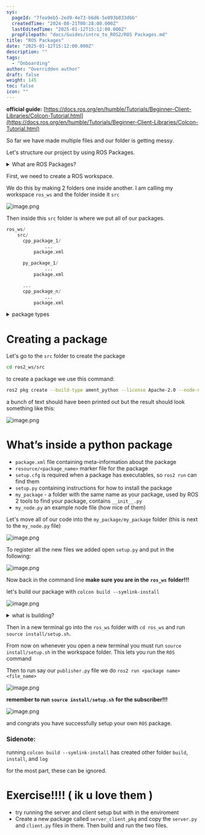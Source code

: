 ```yaml
---
sys:
  pageId: "7fea9eb5-2ed9-4e73-b6d6-5e093b833dbb"
  createdTime: "2024-08-21T00:28:00.000Z"
  lastEditedTime: "2025-01-12T15:12:00.000Z"
  propFilepath: "docs/Guides/intro_to_ROS2/ROS Packages.md"
title: "ROS Packages"
date: "2025-01-12T15:12:00.000Z"
description: ""
tags:
  - "Onboarding"
author: "Overridden author"
draft: false
weight: 145
toc: false
icon: ""
---
```


**official guide:** [https://docs.ros.org/en/humble/Tutorials/Beginner-Client-Libraries/Colcon-Tutorial.html](https://docs.ros.org/en/humble/Tutorials/Beginner-Client-Libraries/Colcon-Tutorial.html)

So far we have made multiple files and our folder is getting messy.

Let's structure our project by using ROS Packages.

<details>

<summary>What are ROS Packages?</summary>

ROS Packages are, as the name implies, packages of code that are highly sharable between ROS developers.

They consist of a folder, `package.xml` file, and source code

```python
      cpp_package_1/
		      ... imagine much code files here ..
          package.xml
```

</details>

First, we need to create a ROS workspace.

We do this by making 2 folders one inside another. I am calling my workspace `ros_ws` and the folder inside it `src`

![image.png](https://prod-files-secure.s3.us-west-2.amazonaws.com/d518164a-d88e-44d1-a4ee-3adb3bd8bce0/70706947-fd18-4537-a67b-e12946812d31/image.png?X-Amz-Algorithm=AWS4-HMAC-SHA256&X-Amz-Content-Sha256=UNSIGNED-PAYLOAD&X-Amz-Credential=ASIAZI2LB4665T32TXBY%2F20250704%2Fus-west-2%2Fs3%2Faws4_request&X-Amz-Date=20250704T081248Z&X-Amz-Expires=3600&X-Amz-Security-Token=IQoJb3JpZ2luX2VjECAaCXVzLXdlc3QtMiJHMEUCIQDt0EfrUFnrAX00WA5cfEJfguK5wSgkpkGtqNhphZP6xwIgEKs9fsBBV0QwT8Eg5Jxy%2BDId6oPWttcpj8PSFVcF92Uq%2FwMIKRAAGgw2Mzc0MjMxODM4MDUiDBc%2FvSUPa06RO1a5bircAzJwCsfbh%2FZ0Up8N4A%2FHVJJBd2r3VQ6a8wSCGmGWw3lGzC3zDIIrCaycxD7NwWpXdNedykVdSSsAe3YWlzPBUKLwck8fP8lYZaA8h%2Fn1bJ06Cmk8wz7CqrxTuq6wwLdukzWbkVGQbOJousAlkTSLuTu1J5wDM1rgUcFOCoOzSZF7meEwcCI%2Bg4UYhB4U%2Fqs9OCXfek%2FA4DJqHJ2y8SpTQHP4buqO6eyQQvamxcNEOPgplJymsCChdNEh3MhA5BS3dXExDoUJ1dpFiSzVuDAPUg%2BV6oAYDe9ySeaKNV9XmkR5eCgg%2FD%2BtYTDfDPF6iLhbK%2FOMXyU%2FLO07J7bucqETH4tl%2FQ2BWKR7P6P7f7SR5brC3T60m9yCRY3lvISjk8ME76mgPEsObsBjpiruK%2FxGpSbT7xzXCUTJfshfoSHdybcoV7IsnUkJ%2F%2FZ5D1ry6g0PLUDErbvnzCxNFMYhstSRswcTk0yoZO8tUXYnY8iOJZfEUwklsRiORGKUB4k9uJIL27u%2BG%2Bf%2BIeqkIXVuC9a87u2KdwPtofQqGomVdXETXiEMrFNAcBCeuHJ7MK2Wu5OygU3slRMNbs5NYQBsF5KuxA2ZAHYbdfL0CXDvkpCLNmDLNsXBGvK%2BCUvPBI1oMM%2BMnsMGOqUBXE1it%2FrO9WqNfS84vOZD1Op%2ForgT7%2FSHMhh5gBLB2LA%2BneO4uaQ%2F8iMAG1glWeH7IN%2BldCF0zdf8gUZyF9nYqQIABzCrUFiHHLYWnk4oh%2FPgptU25bOhhochDe0CLhU8lNWKRSACx6H5g%2ByN0tacBPBvHtZAjuJQh4jQXQXXpfzNSrOlh1yCzYJKt8bZ26izuQyjtyYDnXhKS7J4EAYQXsTBuvvS&X-Amz-Signature=c24d2cd9949e11aa69fa04a67bdb7b028c873b7e14365c5162ac3bca710be8b2&X-Amz-SignedHeaders=host&x-amz-checksum-mode=ENABLED&x-id=GetObject)

Then inside this `src` folder is where we put all of our packages.

```python
ros_ws/
    src/
      cpp_package_1/
		      ...
          package.xml

      py_package_1/
		      ...
          package.xml

      ...
      cpp_package_n/
		      ...
          package.xml

```

<details>

<summary>package types</summary>

packages can be either `C++` or python.

the intern file structure is different for each but for this guide we will stick to creating python packages

</details>

# Creating a package

Let's go to the `src` folder to create the package

```bash
cd ros2_ws/src
```

to create a package we use this command:

```bash
ros2 pkg create --build-type ament_python --license Apache-2.0 --node-name my_node my_package
```

a bunch of text should have been printed out but the result should look something like this:

![image.png](https://prod-files-secure.s3.us-west-2.amazonaws.com/d518164a-d88e-44d1-a4ee-3adb3bd8bce0/e6cf1e3f-8512-4a3e-b131-079f800bf3e8/image.png?X-Amz-Algorithm=AWS4-HMAC-SHA256&X-Amz-Content-Sha256=UNSIGNED-PAYLOAD&X-Amz-Credential=ASIAZI2LB4665T32TXBY%2F20250704%2Fus-west-2%2Fs3%2Faws4_request&X-Amz-Date=20250704T081248Z&X-Amz-Expires=3600&X-Amz-Security-Token=IQoJb3JpZ2luX2VjECAaCXVzLXdlc3QtMiJHMEUCIQDt0EfrUFnrAX00WA5cfEJfguK5wSgkpkGtqNhphZP6xwIgEKs9fsBBV0QwT8Eg5Jxy%2BDId6oPWttcpj8PSFVcF92Uq%2FwMIKRAAGgw2Mzc0MjMxODM4MDUiDBc%2FvSUPa06RO1a5bircAzJwCsfbh%2FZ0Up8N4A%2FHVJJBd2r3VQ6a8wSCGmGWw3lGzC3zDIIrCaycxD7NwWpXdNedykVdSSsAe3YWlzPBUKLwck8fP8lYZaA8h%2Fn1bJ06Cmk8wz7CqrxTuq6wwLdukzWbkVGQbOJousAlkTSLuTu1J5wDM1rgUcFOCoOzSZF7meEwcCI%2Bg4UYhB4U%2Fqs9OCXfek%2FA4DJqHJ2y8SpTQHP4buqO6eyQQvamxcNEOPgplJymsCChdNEh3MhA5BS3dXExDoUJ1dpFiSzVuDAPUg%2BV6oAYDe9ySeaKNV9XmkR5eCgg%2FD%2BtYTDfDPF6iLhbK%2FOMXyU%2FLO07J7bucqETH4tl%2FQ2BWKR7P6P7f7SR5brC3T60m9yCRY3lvISjk8ME76mgPEsObsBjpiruK%2FxGpSbT7xzXCUTJfshfoSHdybcoV7IsnUkJ%2F%2FZ5D1ry6g0PLUDErbvnzCxNFMYhstSRswcTk0yoZO8tUXYnY8iOJZfEUwklsRiORGKUB4k9uJIL27u%2BG%2Bf%2BIeqkIXVuC9a87u2KdwPtofQqGomVdXETXiEMrFNAcBCeuHJ7MK2Wu5OygU3slRMNbs5NYQBsF5KuxA2ZAHYbdfL0CXDvkpCLNmDLNsXBGvK%2BCUvPBI1oMM%2BMnsMGOqUBXE1it%2FrO9WqNfS84vOZD1Op%2ForgT7%2FSHMhh5gBLB2LA%2BneO4uaQ%2F8iMAG1glWeH7IN%2BldCF0zdf8gUZyF9nYqQIABzCrUFiHHLYWnk4oh%2FPgptU25bOhhochDe0CLhU8lNWKRSACx6H5g%2ByN0tacBPBvHtZAjuJQh4jQXQXXpfzNSrOlh1yCzYJKt8bZ26izuQyjtyYDnXhKS7J4EAYQXsTBuvvS&X-Amz-Signature=f3509e2d732183d0a9510b81e21bd5f3246eb7b9b9c4b08139520f66b3d3dee6&X-Amz-SignedHeaders=host&x-amz-checksum-mode=ENABLED&x-id=GetObject)

# What’s inside a python package

- `package.xml` file containing meta-information about the package
- `resource/<package_name>` marker file for the package
- `setup.cfg` is required when a package has executables, so `ros2 run` can find them
- `setup.py` containing instructions for how to install the package
- `my_package` - a folder with the same name as your package, used by ROS 2 tools to find your package, contains `__init__.py`
- `my_node.py` an example node file (how nice of them)

Let's move all of our code into the `my_package/my_package` folder (this is next to the `my_node.py` file)

![image.png](https://prod-files-secure.s3.us-west-2.amazonaws.com/d518164a-d88e-44d1-a4ee-3adb3bd8bce0/9ce58f11-0da9-4d3e-b86d-506a9685d378/image.png?X-Amz-Algorithm=AWS4-HMAC-SHA256&X-Amz-Content-Sha256=UNSIGNED-PAYLOAD&X-Amz-Credential=ASIAZI2LB4665T32TXBY%2F20250704%2Fus-west-2%2Fs3%2Faws4_request&X-Amz-Date=20250704T081248Z&X-Amz-Expires=3600&X-Amz-Security-Token=IQoJb3JpZ2luX2VjECAaCXVzLXdlc3QtMiJHMEUCIQDt0EfrUFnrAX00WA5cfEJfguK5wSgkpkGtqNhphZP6xwIgEKs9fsBBV0QwT8Eg5Jxy%2BDId6oPWttcpj8PSFVcF92Uq%2FwMIKRAAGgw2Mzc0MjMxODM4MDUiDBc%2FvSUPa06RO1a5bircAzJwCsfbh%2FZ0Up8N4A%2FHVJJBd2r3VQ6a8wSCGmGWw3lGzC3zDIIrCaycxD7NwWpXdNedykVdSSsAe3YWlzPBUKLwck8fP8lYZaA8h%2Fn1bJ06Cmk8wz7CqrxTuq6wwLdukzWbkVGQbOJousAlkTSLuTu1J5wDM1rgUcFOCoOzSZF7meEwcCI%2Bg4UYhB4U%2Fqs9OCXfek%2FA4DJqHJ2y8SpTQHP4buqO6eyQQvamxcNEOPgplJymsCChdNEh3MhA5BS3dXExDoUJ1dpFiSzVuDAPUg%2BV6oAYDe9ySeaKNV9XmkR5eCgg%2FD%2BtYTDfDPF6iLhbK%2FOMXyU%2FLO07J7bucqETH4tl%2FQ2BWKR7P6P7f7SR5brC3T60m9yCRY3lvISjk8ME76mgPEsObsBjpiruK%2FxGpSbT7xzXCUTJfshfoSHdybcoV7IsnUkJ%2F%2FZ5D1ry6g0PLUDErbvnzCxNFMYhstSRswcTk0yoZO8tUXYnY8iOJZfEUwklsRiORGKUB4k9uJIL27u%2BG%2Bf%2BIeqkIXVuC9a87u2KdwPtofQqGomVdXETXiEMrFNAcBCeuHJ7MK2Wu5OygU3slRMNbs5NYQBsF5KuxA2ZAHYbdfL0CXDvkpCLNmDLNsXBGvK%2BCUvPBI1oMM%2BMnsMGOqUBXE1it%2FrO9WqNfS84vOZD1Op%2ForgT7%2FSHMhh5gBLB2LA%2BneO4uaQ%2F8iMAG1glWeH7IN%2BldCF0zdf8gUZyF9nYqQIABzCrUFiHHLYWnk4oh%2FPgptU25bOhhochDe0CLhU8lNWKRSACx6H5g%2ByN0tacBPBvHtZAjuJQh4jQXQXXpfzNSrOlh1yCzYJKt8bZ26izuQyjtyYDnXhKS7J4EAYQXsTBuvvS&X-Amz-Signature=d34589d9ae0b39c45c0f7a88ede33b6c045666d0810a01be4d29f1af3031394c&X-Amz-SignedHeaders=host&x-amz-checksum-mode=ENABLED&x-id=GetObject)

To register all the new files we added open `setup.py` and put in the following:

![image.png](https://prod-files-secure.s3.us-west-2.amazonaws.com/d518164a-d88e-44d1-a4ee-3adb3bd8bce0/1cd7c262-4cae-4496-9d75-c178537d24a2/image.png?X-Amz-Algorithm=AWS4-HMAC-SHA256&X-Amz-Content-Sha256=UNSIGNED-PAYLOAD&X-Amz-Credential=ASIAZI2LB4665T32TXBY%2F20250704%2Fus-west-2%2Fs3%2Faws4_request&X-Amz-Date=20250704T081248Z&X-Amz-Expires=3600&X-Amz-Security-Token=IQoJb3JpZ2luX2VjECAaCXVzLXdlc3QtMiJHMEUCIQDt0EfrUFnrAX00WA5cfEJfguK5wSgkpkGtqNhphZP6xwIgEKs9fsBBV0QwT8Eg5Jxy%2BDId6oPWttcpj8PSFVcF92Uq%2FwMIKRAAGgw2Mzc0MjMxODM4MDUiDBc%2FvSUPa06RO1a5bircAzJwCsfbh%2FZ0Up8N4A%2FHVJJBd2r3VQ6a8wSCGmGWw3lGzC3zDIIrCaycxD7NwWpXdNedykVdSSsAe3YWlzPBUKLwck8fP8lYZaA8h%2Fn1bJ06Cmk8wz7CqrxTuq6wwLdukzWbkVGQbOJousAlkTSLuTu1J5wDM1rgUcFOCoOzSZF7meEwcCI%2Bg4UYhB4U%2Fqs9OCXfek%2FA4DJqHJ2y8SpTQHP4buqO6eyQQvamxcNEOPgplJymsCChdNEh3MhA5BS3dXExDoUJ1dpFiSzVuDAPUg%2BV6oAYDe9ySeaKNV9XmkR5eCgg%2FD%2BtYTDfDPF6iLhbK%2FOMXyU%2FLO07J7bucqETH4tl%2FQ2BWKR7P6P7f7SR5brC3T60m9yCRY3lvISjk8ME76mgPEsObsBjpiruK%2FxGpSbT7xzXCUTJfshfoSHdybcoV7IsnUkJ%2F%2FZ5D1ry6g0PLUDErbvnzCxNFMYhstSRswcTk0yoZO8tUXYnY8iOJZfEUwklsRiORGKUB4k9uJIL27u%2BG%2Bf%2BIeqkIXVuC9a87u2KdwPtofQqGomVdXETXiEMrFNAcBCeuHJ7MK2Wu5OygU3slRMNbs5NYQBsF5KuxA2ZAHYbdfL0CXDvkpCLNmDLNsXBGvK%2BCUvPBI1oMM%2BMnsMGOqUBXE1it%2FrO9WqNfS84vOZD1Op%2ForgT7%2FSHMhh5gBLB2LA%2BneO4uaQ%2F8iMAG1glWeH7IN%2BldCF0zdf8gUZyF9nYqQIABzCrUFiHHLYWnk4oh%2FPgptU25bOhhochDe0CLhU8lNWKRSACx6H5g%2ByN0tacBPBvHtZAjuJQh4jQXQXXpfzNSrOlh1yCzYJKt8bZ26izuQyjtyYDnXhKS7J4EAYQXsTBuvvS&X-Amz-Signature=454fb16049ba0ae71fa041e068231145ab15a602d57e1fb971a3069d92e1aef1&X-Amz-SignedHeaders=host&x-amz-checksum-mode=ENABLED&x-id=GetObject)

Now back in the command line **make sure you are in the** **`ros_ws`** **folder!!!**

let's build our package with `colcon build --symlink-install`

![image.png](https://prod-files-secure.s3.us-west-2.amazonaws.com/d518164a-d88e-44d1-a4ee-3adb3bd8bce0/2f2a0d27-b173-48fd-b189-5f5c0ce65619/image.png?X-Amz-Algorithm=AWS4-HMAC-SHA256&X-Amz-Content-Sha256=UNSIGNED-PAYLOAD&X-Amz-Credential=ASIAZI2LB4665T32TXBY%2F20250704%2Fus-west-2%2Fs3%2Faws4_request&X-Amz-Date=20250704T081248Z&X-Amz-Expires=3600&X-Amz-Security-Token=IQoJb3JpZ2luX2VjECAaCXVzLXdlc3QtMiJHMEUCIQDt0EfrUFnrAX00WA5cfEJfguK5wSgkpkGtqNhphZP6xwIgEKs9fsBBV0QwT8Eg5Jxy%2BDId6oPWttcpj8PSFVcF92Uq%2FwMIKRAAGgw2Mzc0MjMxODM4MDUiDBc%2FvSUPa06RO1a5bircAzJwCsfbh%2FZ0Up8N4A%2FHVJJBd2r3VQ6a8wSCGmGWw3lGzC3zDIIrCaycxD7NwWpXdNedykVdSSsAe3YWlzPBUKLwck8fP8lYZaA8h%2Fn1bJ06Cmk8wz7CqrxTuq6wwLdukzWbkVGQbOJousAlkTSLuTu1J5wDM1rgUcFOCoOzSZF7meEwcCI%2Bg4UYhB4U%2Fqs9OCXfek%2FA4DJqHJ2y8SpTQHP4buqO6eyQQvamxcNEOPgplJymsCChdNEh3MhA5BS3dXExDoUJ1dpFiSzVuDAPUg%2BV6oAYDe9ySeaKNV9XmkR5eCgg%2FD%2BtYTDfDPF6iLhbK%2FOMXyU%2FLO07J7bucqETH4tl%2FQ2BWKR7P6P7f7SR5brC3T60m9yCRY3lvISjk8ME76mgPEsObsBjpiruK%2FxGpSbT7xzXCUTJfshfoSHdybcoV7IsnUkJ%2F%2FZ5D1ry6g0PLUDErbvnzCxNFMYhstSRswcTk0yoZO8tUXYnY8iOJZfEUwklsRiORGKUB4k9uJIL27u%2BG%2Bf%2BIeqkIXVuC9a87u2KdwPtofQqGomVdXETXiEMrFNAcBCeuHJ7MK2Wu5OygU3slRMNbs5NYQBsF5KuxA2ZAHYbdfL0CXDvkpCLNmDLNsXBGvK%2BCUvPBI1oMM%2BMnsMGOqUBXE1it%2FrO9WqNfS84vOZD1Op%2ForgT7%2FSHMhh5gBLB2LA%2BneO4uaQ%2F8iMAG1glWeH7IN%2BldCF0zdf8gUZyF9nYqQIABzCrUFiHHLYWnk4oh%2FPgptU25bOhhochDe0CLhU8lNWKRSACx6H5g%2ByN0tacBPBvHtZAjuJQh4jQXQXXpfzNSrOlh1yCzYJKt8bZ26izuQyjtyYDnXhKS7J4EAYQXsTBuvvS&X-Amz-Signature=a172bb0cbc895a38dec0e6f93411c50d073dd88a96f2b3382da9e56d21b48437&X-Amz-SignedHeaders=host&x-amz-checksum-mode=ENABLED&x-id=GetObject)

<details>

<summary>what is building?</summary>

if you are a CS major at Rose-Hulman you will learn the answer to this in CSSE132

but TLDR; is it combines all the code files into one program that can be run easily 

</details>

Then in a new terminal go into the `ros_ws` folder with `cd ros_ws` and run `source install/setup.sh`. 

From now on whenever you open a new terminal you must run `source install/setup.sh` in the workspace folder. This lets you run the `ROS` command

Then to run say our `publisher.py` file we do `ros2 run <package name> <file_name>`

![image.png](https://prod-files-secure.s3.us-west-2.amazonaws.com/d518164a-d88e-44d1-a4ee-3adb3bd8bce0/4f4b1219-3a44-4632-aa0a-ce3471699f59/image.png?X-Amz-Algorithm=AWS4-HMAC-SHA256&X-Amz-Content-Sha256=UNSIGNED-PAYLOAD&X-Amz-Credential=ASIAZI2LB4665T32TXBY%2F20250704%2Fus-west-2%2Fs3%2Faws4_request&X-Amz-Date=20250704T081248Z&X-Amz-Expires=3600&X-Amz-Security-Token=IQoJb3JpZ2luX2VjECAaCXVzLXdlc3QtMiJHMEUCIQDt0EfrUFnrAX00WA5cfEJfguK5wSgkpkGtqNhphZP6xwIgEKs9fsBBV0QwT8Eg5Jxy%2BDId6oPWttcpj8PSFVcF92Uq%2FwMIKRAAGgw2Mzc0MjMxODM4MDUiDBc%2FvSUPa06RO1a5bircAzJwCsfbh%2FZ0Up8N4A%2FHVJJBd2r3VQ6a8wSCGmGWw3lGzC3zDIIrCaycxD7NwWpXdNedykVdSSsAe3YWlzPBUKLwck8fP8lYZaA8h%2Fn1bJ06Cmk8wz7CqrxTuq6wwLdukzWbkVGQbOJousAlkTSLuTu1J5wDM1rgUcFOCoOzSZF7meEwcCI%2Bg4UYhB4U%2Fqs9OCXfek%2FA4DJqHJ2y8SpTQHP4buqO6eyQQvamxcNEOPgplJymsCChdNEh3MhA5BS3dXExDoUJ1dpFiSzVuDAPUg%2BV6oAYDe9ySeaKNV9XmkR5eCgg%2FD%2BtYTDfDPF6iLhbK%2FOMXyU%2FLO07J7bucqETH4tl%2FQ2BWKR7P6P7f7SR5brC3T60m9yCRY3lvISjk8ME76mgPEsObsBjpiruK%2FxGpSbT7xzXCUTJfshfoSHdybcoV7IsnUkJ%2F%2FZ5D1ry6g0PLUDErbvnzCxNFMYhstSRswcTk0yoZO8tUXYnY8iOJZfEUwklsRiORGKUB4k9uJIL27u%2BG%2Bf%2BIeqkIXVuC9a87u2KdwPtofQqGomVdXETXiEMrFNAcBCeuHJ7MK2Wu5OygU3slRMNbs5NYQBsF5KuxA2ZAHYbdfL0CXDvkpCLNmDLNsXBGvK%2BCUvPBI1oMM%2BMnsMGOqUBXE1it%2FrO9WqNfS84vOZD1Op%2ForgT7%2FSHMhh5gBLB2LA%2BneO4uaQ%2F8iMAG1glWeH7IN%2BldCF0zdf8gUZyF9nYqQIABzCrUFiHHLYWnk4oh%2FPgptU25bOhhochDe0CLhU8lNWKRSACx6H5g%2ByN0tacBPBvHtZAjuJQh4jQXQXXpfzNSrOlh1yCzYJKt8bZ26izuQyjtyYDnXhKS7J4EAYQXsTBuvvS&X-Amz-Signature=af6874f34c0dd4fa15b8d35f029b996fa7026ad27f02222c1562e68a71ae1f0b&X-Amz-SignedHeaders=host&x-amz-checksum-mode=ENABLED&x-id=GetObject)

**remember to run** **`source install/setup.sh`** **for the subscriber!!!**

![image.png](https://prod-files-secure.s3.us-west-2.amazonaws.com/d518164a-d88e-44d1-a4ee-3adb3bd8bce0/02121119-dad4-49ec-8356-c956108b4243/image.png?X-Amz-Algorithm=AWS4-HMAC-SHA256&X-Amz-Content-Sha256=UNSIGNED-PAYLOAD&X-Amz-Credential=ASIAZI2LB4665T32TXBY%2F20250704%2Fus-west-2%2Fs3%2Faws4_request&X-Amz-Date=20250704T081248Z&X-Amz-Expires=3600&X-Amz-Security-Token=IQoJb3JpZ2luX2VjECAaCXVzLXdlc3QtMiJHMEUCIQDt0EfrUFnrAX00WA5cfEJfguK5wSgkpkGtqNhphZP6xwIgEKs9fsBBV0QwT8Eg5Jxy%2BDId6oPWttcpj8PSFVcF92Uq%2FwMIKRAAGgw2Mzc0MjMxODM4MDUiDBc%2FvSUPa06RO1a5bircAzJwCsfbh%2FZ0Up8N4A%2FHVJJBd2r3VQ6a8wSCGmGWw3lGzC3zDIIrCaycxD7NwWpXdNedykVdSSsAe3YWlzPBUKLwck8fP8lYZaA8h%2Fn1bJ06Cmk8wz7CqrxTuq6wwLdukzWbkVGQbOJousAlkTSLuTu1J5wDM1rgUcFOCoOzSZF7meEwcCI%2Bg4UYhB4U%2Fqs9OCXfek%2FA4DJqHJ2y8SpTQHP4buqO6eyQQvamxcNEOPgplJymsCChdNEh3MhA5BS3dXExDoUJ1dpFiSzVuDAPUg%2BV6oAYDe9ySeaKNV9XmkR5eCgg%2FD%2BtYTDfDPF6iLhbK%2FOMXyU%2FLO07J7bucqETH4tl%2FQ2BWKR7P6P7f7SR5brC3T60m9yCRY3lvISjk8ME76mgPEsObsBjpiruK%2FxGpSbT7xzXCUTJfshfoSHdybcoV7IsnUkJ%2F%2FZ5D1ry6g0PLUDErbvnzCxNFMYhstSRswcTk0yoZO8tUXYnY8iOJZfEUwklsRiORGKUB4k9uJIL27u%2BG%2Bf%2BIeqkIXVuC9a87u2KdwPtofQqGomVdXETXiEMrFNAcBCeuHJ7MK2Wu5OygU3slRMNbs5NYQBsF5KuxA2ZAHYbdfL0CXDvkpCLNmDLNsXBGvK%2BCUvPBI1oMM%2BMnsMGOqUBXE1it%2FrO9WqNfS84vOZD1Op%2ForgT7%2FSHMhh5gBLB2LA%2BneO4uaQ%2F8iMAG1glWeH7IN%2BldCF0zdf8gUZyF9nYqQIABzCrUFiHHLYWnk4oh%2FPgptU25bOhhochDe0CLhU8lNWKRSACx6H5g%2ByN0tacBPBvHtZAjuJQh4jQXQXXpfzNSrOlh1yCzYJKt8bZ26izuQyjtyYDnXhKS7J4EAYQXsTBuvvS&X-Amz-Signature=92262312b211b44317e80ed2769638ae8c5e9698b156fc97f45768bcd1a4da2a&X-Amz-SignedHeaders=host&x-amz-checksum-mode=ENABLED&x-id=GetObject)

and congrats you have successfully setup your own `ROS` package.

### Sidenote:

running `colcon build --symlink-install` has created other folder `build`, `install`, and `log`

for the most part, these can be ignored.

# Exercise!!!! ( ik u love them )

- try running the server and client setup but with in the enviroment
- Create a new package called `server_client_pkg` and copy the `server.py` and `client.py` files in there. Then build and run the two files.
